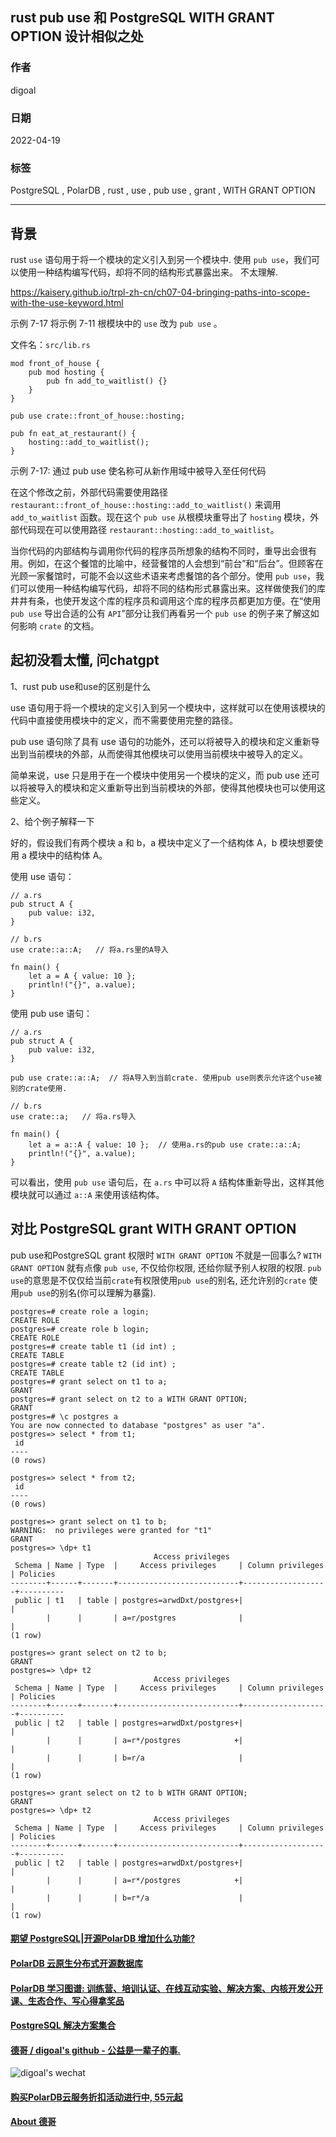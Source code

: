 ## rust pub use 和 PostgreSQL WITH GRANT OPTION 设计相似之处                    
                    
### 作者                    
digoal                    
                    
### 日期                    
2022-04-19                   
                    
### 标签                    
PostgreSQL , PolarDB , rust , use , pub use , grant , WITH GRANT OPTION                
                    
----                    
                    
## 背景      
rust `use` 语句用于将一个模块的定义引入到另一个模块中. 使用 `pub use`，我们可以使用一种结构编写代码，却将不同的结构形式暴露出来。 不太理解.     
  
https://kaisery.github.io/trpl-zh-cn/ch07-04-bringing-paths-into-scope-with-the-use-keyword.html  
  
示例 7-17 将示例 7-11 根模块中的 `use` 改为 `pub use` 。  
  
文件名：`src/lib.rs`  
```  
mod front_of_house {  
    pub mod hosting {  
        pub fn add_to_waitlist() {}  
    }  
}  
  
pub use crate::front_of_house::hosting;  
  
pub fn eat_at_restaurant() {  
    hosting::add_to_waitlist();  
}  
```  
示例 7-17: 通过 pub use 使名称可从新作用域中被导入至任何代码  
  
在这个修改之前，外部代码需要使用路径 `restaurant::front_of_house::hosting::add_to_waitlist()` 来调用 `add_to_waitlist` 函数。现在这个 `pub use` 从根模块重导出了 `hosting` 模块，外部代码现在可以使用路径 `restaurant::hosting::add_to_waitlist`。  
  
当你代码的内部结构与调用你代码的程序员所想象的结构不同时，重导出会很有用。例如，在这个餐馆的比喻中，经营餐馆的人会想到“前台”和“后台”。但顾客在光顾一家餐馆时，可能不会以这些术语来考虑餐馆的各个部分。使用 `pub use`，我们可以使用一种结构编写代码，却将不同的结构形式暴露出来。这样做使我们的库井井有条，也使开发这个库的程序员和调用这个库的程序员都更加方便。在“使用 `pub use` 导出合适的公有 `API`”部分让我们再看另一个 `pub use` 的例子来了解这如何影响 `crate` 的文档。  
  
  
## 起初没看太懂, 问chatgpt  
  
1、rust pub use和use的区别是什么  
  
use 语句用于将一个模块的定义引入到另一个模块中，这样就可以在使用该模块的代码中直接使用模块中的定义，而不需要使用完整的路径。  
  
pub use 语句除了具有 use 语句的功能外，还可以将被导入的模块和定义重新导出到当前模块的外部，从而使得其他模块可以使用当前模块中被导入的定义。  
  
简单来说，use 只是用于在一个模块中使用另一个模块的定义，而 pub use 还可以将被导入的模块和定义重新导出到当前模块的外部，使得其他模块也可以使用这些定义。  
  
2、给个例子解释一下  
  
好的，假设我们有两个模块 a 和 b，a 模块中定义了一个结构体 A，b 模块想要使用 a 模块中的结构体 A。  
  
使用 use 语句：  
  
```  
// a.rs  
pub struct A {  
    pub value: i32,  
}  
  
// b.rs  
use crate::a::A;   // 将a.rs里的A导入     
  
fn main() {  
    let a = A { value: 10 };     
    println!("{}", a.value);  
}  
```  
  
使用 pub use 语句：  
  
```  
// a.rs  
pub struct A {  
    pub value: i32,  
}  
  
pub use crate::a::A;  // 将A导入到当前crate. 使用pub use则表示允许这个use被别的crate使用.      
  
// b.rs  
use crate::a;   // 将a.rs导入    
  
fn main() {  
    let a = a::A { value: 10 };  // 使用a.rs的pub use crate::a::A;    
    println!("{}", a.value);  
}  
```  
  
可以看出，使用 `pub use` 语句后，在 `a.rs` 中可以将 `A` 结构体重新导出，这样其他模块就可以通过 `a::A` 来使用该结构体。  
  
## 对比 PostgreSQL grant WITH GRANT OPTION  
  
pub use和PostgreSQL grant 权限时 `WITH GRANT OPTION` 不就是一回事么?  `WITH GRANT OPTION` 就有点像 `pub use`, 不仅给你权限, 还给你赋予别人权限的权限. `pub use`的意思是不仅仅给当前`crate`有权限使用`pub use`的别名, 还允许别的`crate` 使用`pub use`的别名(你可以理解为暴露).     
  
```  
postgres=# create role a login;  
CREATE ROLE  
postgres=# create role b login;  
CREATE ROLE  
postgres=# create table t1 (id int) ;  
CREATE TABLE  
postgres=# create table t2 (id int) ;  
CREATE TABLE  
postgres=# grant select on t1 to a;  
GRANT  
postgres=# grant select on t2 to a WITH GRANT OPTION;  
GRANT  
postgres=# \c postgres a  
You are now connected to database "postgres" as user "a".  
postgres=> select * from t1;  
 id   
----  
(0 rows)  
  
postgres=> select * from t2;  
 id   
----  
(0 rows)  
  
postgres=> grant select on t1 to b;  
WARNING:  no privileges were granted for "t1"  
GRANT  
postgres=> \dp+ t1  
                                Access privileges  
 Schema | Name | Type  |     Access privileges     | Column privileges | Policies   
--------+------+-------+---------------------------+-------------------+----------  
 public | t1   | table | postgres=arwdDxt/postgres+|                   |   
        |      |       | a=r/postgres              |                   |   
(1 row)  
  
postgres=> grant select on t2 to b;  
GRANT  
postgres=> \dp+ t2  
                                Access privileges  
 Schema | Name | Type  |     Access privileges     | Column privileges | Policies   
--------+------+-------+---------------------------+-------------------+----------  
 public | t2   | table | postgres=arwdDxt/postgres+|                   |   
        |      |       | a=r*/postgres            +|                   |   
        |      |       | b=r/a                     |                   |   
(1 row)  
  
postgres=> grant select on t2 to b WITH GRANT OPTION;  
GRANT  
postgres=> \dp+ t2  
                                Access privileges  
 Schema | Name | Type  |     Access privileges     | Column privileges | Policies   
--------+------+-------+---------------------------+-------------------+----------  
 public | t2   | table | postgres=arwdDxt/postgres+|                   |   
        |      |       | a=r*/postgres            +|                   |   
        |      |       | b=r*/a                    |                   |   
(1 row)  
```  
  
  
#### [期望 PostgreSQL|开源PolarDB 增加什么功能?](https://github.com/digoal/blog/issues/76 "269ac3d1c492e938c0191101c7238216")
  
  
#### [PolarDB 云原生分布式开源数据库](https://github.com/ApsaraDB "57258f76c37864c6e6d23383d05714ea")
  
  
#### [PolarDB 学习图谱: 训练营、培训认证、在线互动实验、解决方案、内核开发公开课、生态合作、写心得拿奖品](https://www.aliyun.com/database/openpolardb/activity "8642f60e04ed0c814bf9cb9677976bd4")
  
  
#### [PostgreSQL 解决方案集合](../201706/20170601_02.md "40cff096e9ed7122c512b35d8561d9c8")
  
  
#### [德哥 / digoal's github - 公益是一辈子的事.](https://github.com/digoal/blog/blob/master/README.md "22709685feb7cab07d30f30387f0a9ae")
  
  
![digoal's wechat](../pic/digoal_weixin.jpg "f7ad92eeba24523fd47a6e1a0e691b59")
  
  
#### [购买PolarDB云服务折扣活动进行中, 55元起](https://www.aliyun.com/activity/new/polardb-yunparter?userCode=bsb3t4al "e0495c413bedacabb75ff1e880be465a")
  
  
#### [About 德哥](https://github.com/digoal/blog/blob/master/me/readme.md "a37735981e7704886ffd590565582dd0")
  
